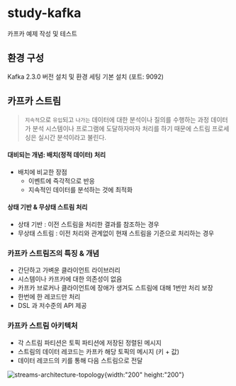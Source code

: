 # study-kafka

카프카 예제 작성 및 테스트

## 환경 구성

Kafka 2.3.0 버전 설치 및 환경 세팅
기본 설치 (포트: 9092)

## 카프카 스트림 

> `지속적`으로 `유입`되고 `나가는` 데이터에 대한 분석이나 질의를 수행하는 과정
> 데이터가 분석 시스템이나 프로그램에 도달하자마자 처리를 하기 때문에 스트림 프로세싱은 실시간 분석이라고 불린다.

#### 대비되는 개념: 배치(정적 데이터) 처리

- 배치에 비교한 장점
    - 이벤트에 즉각적으로 반응
    - 지속적인 데이터를 분석하는 것에 최적화

#### 상태 기반 & 무상태 스트림 처리

- 상태 기반 : 이전 스트림을 처리한 결과를 참조하는 경우
- 무상태 스트림 : 이전 처리와 관계없이 현재 스트림을 기준으로 처리하는 경우

### 카프카 스트림즈의 특징 & 개념

- 간단하고 가벼운 클라이언트 라이브러리
- 시스템이나 카프카에 대한 의존성이 없음
- 카프카 브로커나 클라이언트에 장애가 생겨도 스트림에 대해 1번만 처리 보장
- 한번에 한 레코드만 처리
- DSL 과 저수준의 API 제공

### 카프카 스트림 아키텍처

- 각 스트림 파티션은 토픽 파티션에 저장된 정렬된 메시지
- 스트림의 데이터 레코드는 카프카 해당 토픽의 메시지 (키 + 값)
- 데이터 레코드의 키를 통해 다음 스트림으로 전달



![streams-architecture-topology](https://kafka.apache.org/24/images/streams-architecture-topology.jpg){width:"200" height:"200"}
